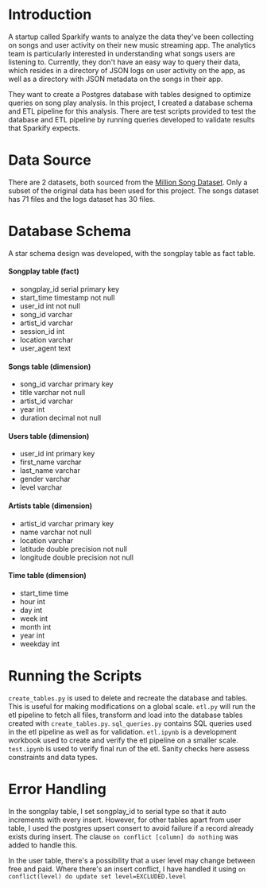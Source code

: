 # Introduction
A startup called Sparkify wants to analyze the data they've been collecting on songs and user activity on their new music streaming app. The analytics team is particularly interested in understanding what songs users are listening to. Currently, they don't have an easy way to query their data, which resides in a directory of JSON logs on user activity on the app, as well as a directory with JSON metadata on the songs in their app.

They want to create a Postgres database with tables designed to optimize queries on song play analysis. In this project, I created a database schema and ETL pipeline for this analysis. There are test scripts provided to test the database and ETL pipeline by running queries developed to validate results that Sparkify expects.

# Data Source
There are 2 datasets, both sourced from the [Million Song Dataset](http://millionsongdataset.com/). Only a subset of the original data has been used for this project. The songs dataset has 71 files and the logs dataset has 30 files.

# Database Schema
A star schema design was developed, with the songplay table as fact table.
#### Songplay table (fact)
* songplay_id serial primary key
* start_time timestamp not null
* user_id int not null
* song_id varchar
* artist_id varchar
* session_id int
* location varchar
* user_agent text

#### Songs table (dimension)
* song_id varchar primary key
* title varchar not null
* artist_id varchar
* year int
* duration decimal not null

#### Users table (dimension)
* user_id int primary key
* first_name varchar
* last_name varchar
* gender varchar
* level varchar

#### Artists table (dimension)
* artist_id varchar primary key
* name varchar not null
* location varchar
* latitude double precision not null 
* longitude double precision not null

#### Time table (dimension)
* start_time time 
* hour int
* day int
* week int
* month int
* year int
* weekday int

# Running the Scripts

`create_tables.py` is used to delete and recreate the database and tables. This is useful for making modifications on a global scale.
`etl.py` will run the etl pipeline to fetch all files, transform and load into the database tables created with `create_tables.py`.
`sql_queries.py` contains SQL queries used in the etl pipeline as well as for validation.
`etl.ipynb` is a development workbook used to create and verify the etl pipeline on a smaller scale.
`test.ipynb` is used to verify final run of the etl. Sanity checks here assess constraints and data types.

# Error Handling
In the songplay table, I set songplay_id to serial type so that it auto increments with every insert. However, for other tables apart from user table, I used the postgres upsert consert to avoid failure if a record already exists during insert. The clause `on conflict [column] do nothing` was added to handle this.

In the user table, there's a possibility that a user level may change between free and paid. Where there's an insert conflict, I have handled it using `on conflict(level) do update set level=EXCLUDED.level`